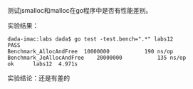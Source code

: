 测试jsmalloc和malloc在go程序中是否有性能差别。

实验结果：

    dada-imac:labs dada$ go test -test.bench=".*" labs12
    PASS
    Benchmark_AllocAndFree	10000000	       190 ns/op
    Benchmark_JeAllocAndFree	20000000	       135 ns/op
    ok  	labs12	4.971s

实验结论：还是有差的